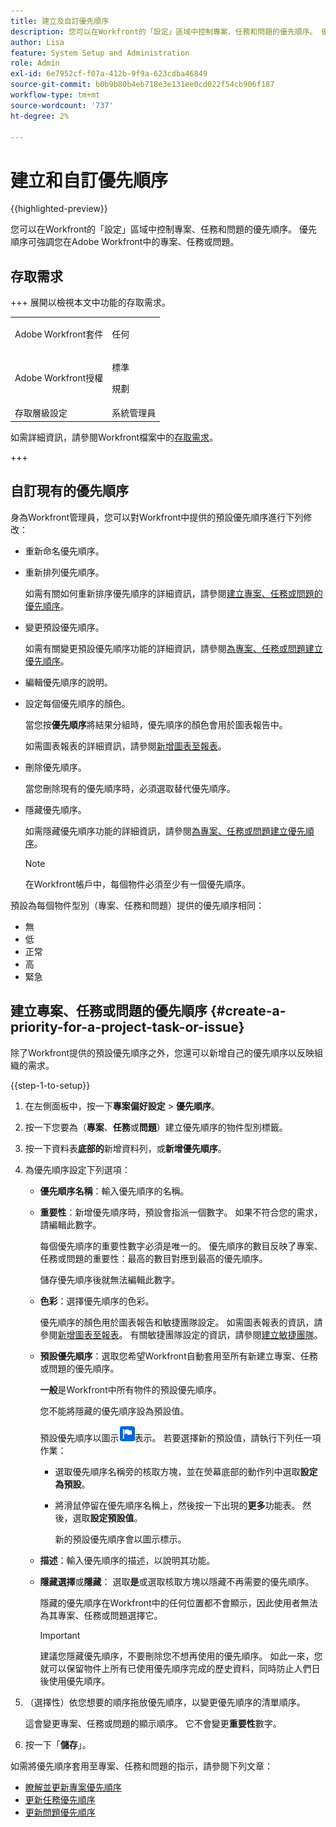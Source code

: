 ```yaml
---
title: 建立及自訂優先順序
description: 您可以在Workfront的「設定」區域中控制專案、任務和問題的優先順序。 優先順序可強調您在Adobe Workfront中的專案、任務或問題。
author: Lisa
feature: System Setup and Administration
role: Admin
exl-id: 6e7952cf-f07a-412b-9f9a-623cdba46849
source-git-commit: b0b9b80b4eb718e3e131ee0cd022f54cb906f187
workflow-type: tm+mt
source-wordcount: '737'
ht-degree: 2%

---
```


# 建立和自訂優先順序

{{highlighted-preview}}

<!--<span class="preview">The highlighted information on this page refers to functionality not yet generally available. It is available only in the Preview Sandbox environment, and is being released in a phased rollout to Production.</span>-->

<!--
DON'T DELETE, DRAFT OR HIDE THIS ARTICLE. IT IS LINKED TO THE PRODUCT, THROUGH THE CONTEXT SENSITIVE HELP LINKS.
-->

您可以在Workfront的「設定」區域中控制專案、任務和問題的優先順序。 優先順序可強調您在Adobe Workfront中的專案、任務或問題。

## 存取需求

+++ 展開以檢視本文中功能的存取需求。

<table style="table-layout:auto"> 
 <col> 
 <col> 
 <tbody> 
  <tr> 
   <td>Adobe Workfront套件</td> 
   <td><p>任何</p></td> 
  </tr> 
  <tr> 
   <td>Adobe Workfront授權</td> 
   <td><p>標準</p>
       <p>規劃</p></td>
  </tr> 
  <tr> 
   <td>存取層級設定</td> 
   <td>系統管理員</td> 
  </tr> 
 </tbody> 
</table>

如需詳細資訊，請參閱Workfront檔案中的[存取需求](/help/quicksilver/administration-and-setup/add-users/access-levels-and-object-permissions/access-level-requirements-in-documentation.md)。

+++

## 自訂現有的優先順序

身為Workfront管理員，您可以對Workfront中提供的預設優先順序進行下列修改：

* 重新命名優先順序。
* 重新排列優先順序。

  如需有關如何重新排序優先順序的詳細資訊，請參閱[建立專案、任務或問題的優先順序](#create-a-priority-for-a-project-task-or-issue)。

* 變更預設優先順序。

  如需有關變更預設優先順序功能的詳細資訊，請參閱[為專案、任務或問題建立優先順序](#create-a-priority-for-a-project-task-or-issue)。

* 編輯優先順序的說明。
* 設定每個優先順序的顏色。

  當您按&#x200B;**優先順序**&#x200B;將結果分組時，優先順序的顏色會用於圖表報告中。

  如需圖表報表的詳細資訊，請參閱[新增圖表至報表](../../../reports-and-dashboards/reports/creating-and-managing-reports/add-chart-report.md)。

* 刪除優先順序。

  當您刪除現有的優先順序時，必須選取替代優先順序。

* 隱藏優先順序。

  如需隱藏優先順序功能的詳細資訊，請參閱[為專案、任務或問題建立優先順序](#create-a-priority-for-a-project-task-or-issue)。

  >[!NOTE]
  >
  >在Workfront帳戶中，每個物件必須至少有一個優先順序。

預設為每個物件型別（專案、任務和問題）提供的優先順序相同：

* 無
* 低
* 正常
* 高
* 緊急

## 建立專案、任務或問題的優先順序 {#create-a-priority-for-a-project-task-or-issue}

除了Workfront提供的預設優先順序之外，您還可以新增自己的優先順序以反映組織的需求。

{{step-1-to-setup}}

1. 在左側面板中，按一下&#x200B;**專案偏好設定** > **優先順序**。

1. 按一下您要為（**專案**、**任務**&#x200B;或&#x200B;**問題**）建立優先順序的物件型別標籤。
1. 按一下資料表&#x200B;<span class="preview">**底部的**&#x200B;新增資料列</span>，或&#x200B;**新增優先順序**。
1. 為優先順序設定下列選項：

   * **優先順序名稱**：輸入優先順序的名稱。
   * **重要性**：新增優先順序時，預設會指派一個數字。 如果不符合您的需求，請編輯此數字。

     每個優先順序的重要性數字必須是唯一的。 優先順序的數目反映了專案、任務或問題的重要性：最高的數目對應到最高的優先順序。

     儲存優先順序後就無法編輯此數字。

   * **色彩**：選擇優先順序的色彩。

     優先順序的顏色用於圖表報告和敏捷團隊設定。 如需圖表報表的資訊，請參閱[新增圖表至報表](/help/quicksilver/reports-and-dashboards/reports/creating-and-managing-reports/add-chart-report.md)。 有關敏捷團隊設定的資訊，請參閱[建立敏捷團隊](/help/quicksilver/agile/get-started-with-agile-in-workfront/create-an-agile-team.md)。

   * **預設優先順序**：選取您希望Workfront自動套用至所有新建立專案、任務或問題的優先順序。

     **一般**&#x200B;是Workfront中所有物件的預設優先順序。

     您不能將隱藏的優先順序設為預設值。

     <div class="preview">

     預設優先順序以圖示![預設優先順序圖示](assets/default-icon.png)表示。 若要選擇新的預設值，請執行下列任一項作業：

      * 選取優先順序名稱旁的核取方塊，並在熒幕底部的動作列中選取&#x200B;**設定為預設**。
      * 將滑鼠停留在優先順序名稱上，然後按一下出現的&#x200B;**更多**&#x200B;功能表。 然後，選取&#x200B;**設定預設值**。

        新的預設優先順序會以圖示標示。

     </div>

   * **描述**：輸入優先順序的描述，以說明其功能。
   * <span class="preview">**隱藏選擇**</span>&#x200B;或&#x200B;**隱藏**： <span class="preview">選取&#x200B;**是**</span>&#x200B;或選取核取方塊以隱藏不再需要的優先順序。

     隱藏的優先順序在Workfront中的任何位置都不會顯示，因此使用者無法為其專案、任務或問題選擇它。

     >[!IMPORTANT]
     >
     >建議您隱藏優先順序，不要刪除您不想再使用的優先順序。 如此一來，您就可以保留物件上所有已使用優先順序完成的歷史資料，同時防止人們日後使用優先順序。

1. （選擇性）依您想要的順序拖放優先順序，以變更優先順序的清單順序。

   這會變更專案、任務或問題的顯示順序。 它不會變更&#x200B;**重要性**&#x200B;數字。

1. 按一下「**儲存**」。

如需將優先順序套用至專案、任務和問題的指示，請參閱下列文章：

* [瞭解並更新專案優先順序](../../../manage-work/projects/planning-a-project/project-priority.md)
* [更新任務優先順序](../../../manage-work/tasks/task-information/task-priority.md)
* [更新問題優先順序](../../../manage-work/issues/issue-information/update-issue-priority.md)

